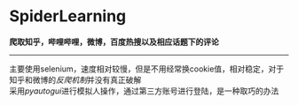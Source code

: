 # SpiderLearning
**爬取知乎，哔哩哔哩，微博，百度热搜以及相应话题下的评论**  
___
主要使用selenium，速度相对较慢，但是不用经常换cookie值，相对稳定，对于知乎和微博的*反爬机制*并没有真正破解  
采用*pyautogui*进行模拟人操作，通过第三方账号进行登陆，是一种取巧的办法
